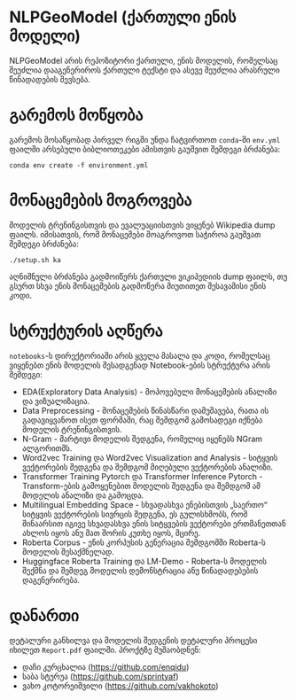 # NLPGeoModel (ქართული ენის მოდელი)
NLPGeoModel არის რეპოზიტორი ქართული, ენის მოდელის, რომელსაც შეუძლია დააგენერიროს ქართული ტექსტი და ასევე შეუძლია არასრული წინადადების შევსება.

# გარემოს მოწყობა
გარემოს მოსაწყობად პირველ რიგში უნდა ჩატვირთოთ `conda`-ში `env.yml` ფაილში არსებული ბიბლიოთეკები ამისთვის გაუშვით შემდეგი ბრძანება:

```
conda env create -f environment.yml
```

# მონაცემების მოგროვება
მოდელის ტრენინგისთვის და ევალუაციისთვის ვიყენებ Wikipedia dump ფაილს. იმისათვის, რომ მონაცემები მოაგროვოთ საჭიროა გაუშვათ შემდეგი ბრძანება:

```
./setup.sh ka
```
აღნიშნული ბრძანება გადმოიწერს ქართული ვიკიპედიის dump ფაილს, თუ გსურთ სხვა ენის მონაცემების გადმოწერა მიუთითეთ შესავამისი ენის კოდი.

# სტრუქტურის აღწერა
`notebooks`-ს დირექტორიაში არის ყველა მასალა და კოდი, რომელსაც ვიყენებთ ენის მოდელის შესადგენად Notebook-ების სტრუქტურა არის შემდეგი:
- EDA(Exploratory Data Analysis) - მოპოვებული მონაცემების ანალიზი და ვიზუალიზაცია.
- Data Preprocessing - მონაცემების წინასწარი დამუშავება, რათა ის გადავიყვანოთ ისეთ ფორმაში, რაც შემდგომ გამოსადეგი იქნება მოდელის ტრენინგისთვის.
- N-Gram - მარტივი მოდელის შედგენა, რომელიც იყენებს NGram ალგორითმს.
- Word2vec Training და Word2vec Visualization and Analysis - სიტყვის ვექტორების შედგენა და შემდგომ მიღებული ვექტორების ანალიზი.
- Transformer Training Pytorch და Transformer Inference Pytorch - Transform-ების გამოყენებით მოდელის შედგენა და შემდგომ ამ მოდელის ანალიზი და გამოცდა.
- Multilingual Embedding Space - სხვადასხვა ენებისთვის „საერთო“ სიტყვის ვექტორების სივრცის შედგენა, ეს გულისხმობს, რომ შინაარსით იგივე სხვადასხვა ენის სიტყვების ვექტორები ერთმანეთთან ახლოს იყოს ანუ მათ შორის კუთხე იყოს, მცირე.
- Roberta Corpus - ენის კორპუსის გენერაცია შემდგომში Roberta-ს მოდელის შესაქმნელად.
- Huggingface Roberta Training და LM-Demo - Roberta-ს მოდელის შექმნა და შემდეგ მოდელის დემონსტრაცია ანუ წინადადებების დაგენერირება.

# დანართი
დეტალური განხილვა და მოდელის შედგენის დეტალური პროცესი იხილეთ `Report.pdf` ფაილში.
პროქტზე მუშაობდნენ:
- დაჩი კურცხალია (https://github.com/enqidu) 
- საბა სტურუა (https://github.com/sprintyaf) 
- ვახო კოტორეიშვილი (https://github.com/vakhokoto)
